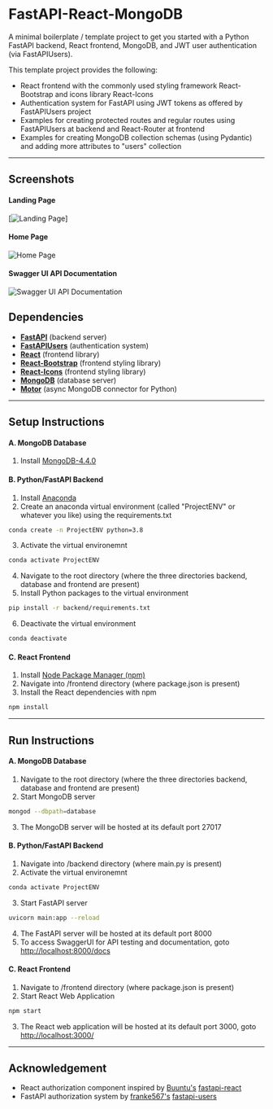 # FastAPI-React-MongoDB
A minimal boilerplate / template project to get you started with a Python FastAPI backend, React frontend, MongoDB, and JWT user authentication (via FastAPIUsers).

This template project provides the following:
- React frontend with the commonly used styling framework React-Bootstrap and icons library React-Icons
- Authentication system for FastAPI using JWT tokens as offered by FastAPIUsers project
- Examples for creating protected routes and regular routes using FastAPIUsers at backend and React-Router at frontend
- Examples for creating MongoDB collection schemas (using Pydantic) and adding more attributes to "users" collection
<hr>

## Screenshots
#### Landing Page
[![Landing Page](https://user-images.githubusercontent.com/10784445/93058018-6a472080-f634-11ea-8991-b11725621a06.png)]

#### Home Page
![Home Page](https://user-images.githubusercontent.com/10784445/93058005-65826c80-f634-11ea-8d50-c325dba0f273.png)

#### Swagger UI API Documentation
![Swagger UI API Documentation](https://user-images.githubusercontent.com/10784445/93057970-569bba00-f634-11ea-9520-4a46d5c38427.png)

## Dependencies
- **[FastAPI](https://github.com/tiangolo/fastapi)** (backend server)
- **[FastAPIUsers](https://github.com/frankie567/fastapi-users)** (authentication system)
- **[React](https://reactjs.org/)** (frontend library)
- **[React-Bootstrap](https://github.com/react-bootstrap/react-bootstrap)** (frontend styling library)
- **[React-Icons](https://github.com/react-icons/react-icons)** (frontend styling library)
- **[MongoDB](https://github.com/mongodb/mongo)** (database server)
- **[Motor](https://github.com/mongodb/motor)** (async MongoDB connector for Python)

<hr>

## Setup Instructions
#### A. MongoDB Database
1. Install [MongoDB-4.4.0](https://docs.mongodb.com/manual/installation/)

#### B. Python/FastAPI Backend
1. Install [Anaconda](https://docs.anaconda.com/anaconda/install/)
2. Create an anaconda virtual environment (called "ProjectENV" or whatever you like) using the requirements.txt
```bash
conda create -n ProjectENV python=3.8
```
3. Activate the virtual environemnt
```bash
conda activate ProjectENV
```
4. Navigate to the root directory (where the three directories backend, database and frontend are present)
5. Install Python packages to the virtual environment
```bash
pip install -r backend/requirements.txt 
```      
6. Deactivate the virtual environment
```bash
conda deactivate
```

#### C. React Frontend
1. Install [Node Package Manager (npm)](https://www.npmjs.com/get-npm)
2. Navigate into /frontend directory (where package.json is present)
3. Install the React dependencies with npm
```bash
npm install
```

<hr>

## Run Instructions
#### A. MongoDB Database
1. Navigate to the root directory (where the three directories backend, database and frontend are present)
2. Start MongoDB server
```bash
mongod --dbpath=database
 ```
3. The MongoDB server will be hosted at its default port 27017
#### B. Python/FastAPI Backend
1. Navigate into /backend directory (where main.py is present)
2. Activate the virtual environemnt
```bash
conda activate ProjectENV
```
3. Start FastAPI server
```bash
uvicorn main:app --reload
``` 
4. The FastAPI server will be hosted at its default port 8000
5. To access SwaggerUI for API testing and documentation, goto [http://localhost:8000/docs](http://localhost:8000/docs)
#### C. React Frontend
1. Navigate to /frontend directory (where package.json is present)
2. Start React Web Application
```bash
npm start
```
3. The React web application will be hosted at its default port 3000, goto [http://localhost:3000/](http://localhost:3000/)

<hr>

## Acknowledgement
- React authorization component inspired by [Buuntu's](https://github.com/Buuntu) [fastapi-react](https://github.com/Buuntu/fastapi-react)
- FastAPI authorization system by [franke567's](https://github.com/frankie567) [fastapi-users](https://github.com/frankie567/fastapi-users)
